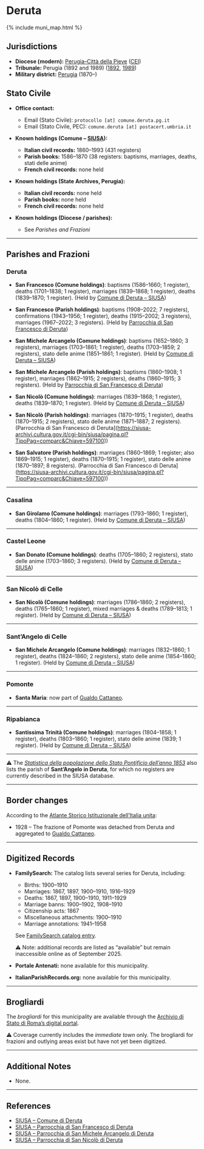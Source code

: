 # Deruta

{% include muni_map.html %}

## Jurisdictions

* **Diocese (modern):** [Perugia–Città della Pieve](../dio/perugia.md) ([CEI](https://www.chiesacattolica.it/annuario-cei/ricerca-parrocchie/))
* **Tribunale:** Perugia (1892 and 1989) ([1892](https://www.google.it/books/edition/Bollettino_ufficiale_del_Ministero_di_gr/kRXd4t5fK-0C?hl=en&gbpv=1&pg=PA457&printsec=frontcover), [1989](https://www.google.it/books/edition/Gazzetta_ufficiale_della_Repubblica_ital/-Z6nogg-qMQC?hl=en&gbpv=1&pg=RA8-PA38&printsec=frontcover))
* **Military district:** [Perugia](../mil/perugia.md) (1870–)

## Stato Civile

* **Office contact:**

  * Email (Stato Civile): `protocollo [at] comune.deruta.pg.it`
  * Email (Stato Civile, PEC): `comune.deruta [at] postacert.umbria.it`

* **Known holdings (Comune – [SIUSA](https://siusa-archivi.cultura.gov.it/cgi-bin/siusa/pagina.pl?TipoPag=comparc&Chiave=305468)):**

  * **Italian civil records:** 1860–1993 (431 registers)
  * **Parish books:** 1586–1870 (38 registers: baptisms, marriages, deaths, stati delle anime)
  * **French civil records:** none held

* **Known holdings (State Archives, Perugia):**

  * **Italian civil records:** none held
  * **Parish books:** none held
  * **French civil records:** none held

* **Known holdings (Diocese / parishes):**

  * See *Parishes and Frazioni*

---

## Parishes and Frazioni

### Deruta

* **San Francesco (Comune holdings)**: baptisms (1586–1660; 1 register), deaths (1701–1838; 1 register), marriages (1839–1868; 1 register), deaths (1839–1870; 1 register). (Held by [Comune di Deruta – SIUSA](https://siusa-archivi.cultura.gov.it/cgi-bin/siusa/pagina.pl?TipoPag=comparc&Chiave=305468))

* **San Francesco (Parish holdings)**: baptisms (1908–2022; 7 registers), confirmations (1943–1956; 1 register), deaths (1915–2002; 3 registers), marriages (1967–2022; 3 registers). (Held by [Parrocchia di San Francesco di Deruta](https://siusa-archivi.cultura.gov.it/cgi-bin/siusa/pagina.pl?TipoPag=comparc&Chiave=597095))

* **San Michele Arcangelo (Comune holdings)**: baptisms (1652–1860; 3 registers), marriages (1703–1861; 1 register), deaths (1703–1859; 2 registers), stato delle anime (1851–1861; 1 register). (Held by [Comune di Deruta – SIUSA](https://siusa-archivi.cultura.gov.it/cgi-bin/siusa/pagina.pl?TipoPag=comparc&Chiave=305468))

* **San Michele Arcangelo (Parish holdings)**: baptisms (1860–1908; 1 register), marriages (1862–1915; 2 registers), deaths (1860–1915; 3 registers). (Held by [Parrocchia di San Francesco di Deruta](https://siusa-archivi.cultura.gov.it/cgi-bin/siusa/pagina.pl?TipoPag=comparc&Chiave=597099))

* **San Nicolò (Comune holdings)**: marriages (1839–1868; 1 register), deaths (1839–1870; 1 register). (Held by [Comune di Deruta – SIUSA](https://siusa-archivi.cultura.gov.it/cgi-bin/siusa/pagina.pl?TipoPag=comparc&Chiave=305468))

* **San Nicolò (Parish holdings)**: marriages (1870–1915; 1 register), deaths (1870–1915; 2 registers), stato delle anime (1871–1887; 2 registers). (Parrocchia di San Francesco di Deruta](https://siusa-archivi.cultura.gov.it/cgi-bin/siusa/pagina.pl?TipoPag=comparc&Chiave=597100))

* **San Salvatore (Parish holdings)**: marriages (1860–1869; 1 register; also 1869–1915; 1 register), deaths (1870–1915; 1 register), stato delle anime (1870–1897; 8 registers). (Parrocchia di San Francesco di Deruta](https://siusa-archivi.cultura.gov.it/cgi-bin/siusa/pagina.pl?TipoPag=comparc&Chiave=597100))

---

### Casalina

* **San Girolamo (Comune holdings)**: marriages (1793–1860; 1 register), deaths (1804–1860; 1 register). (Held by [Comune di Deruta – SIUSA](https://siusa-archivi.cultura.gov.it/cgi-bin/siusa/pagina.pl?TipoPag=comparc&Chiave=305468))

---

### Castel Leone

* **San Donato (Comune holdings)**: deaths (1705–1860; 2 registers), stato delle anime (1703–1860; 3 registers). (Held by [Comune di Deruta – SIUSA](https://siusa-archivi.cultura.gov.it/cgi-bin/siusa/pagina.pl?TipoPag=comparc&Chiave=305468))

---

### San Nicolò di Celle

* **San Nicolò (Comune holdings)**: marriages (1786–1860; 2 registers), deaths (1765–1860; 1 register), mixed marriages & deaths (1789–1813; 1 register). (Held by [Comune di Deruta – SIUSA](https://siusa-archivi.cultura.gov.it/cgi-bin/siusa/pagina.pl?TipoPag=comparc&Chiave=305468))

---

### Sant’Angelo di Celle

* **San Michele Arcangelo (Comune holdings)**: marriages (1832–1860; 1 register), deaths (1824–1860; 2 registers), stato delle anime (1854–1860; 1 register). (Held by [Comune di Deruta – SIUSA](https://siusa-archivi.cultura.gov.it/cgi-bin/siusa/pagina.pl?TipoPag=comparc&Chiave=305468))

---

### Pomonte

* **Santa Maria**: now part of [Gualdo Cattaneo](gualdo_cattaneo.md).

---

### Ripabianca

* **Santissima Trinità (Comune holdings)**: marriages (1804–1858; 1 register), deaths (1803–1860; 1 register), stato delle anime (1839; 1 register). (Held by [Comune di Deruta – SIUSA](https://siusa-archivi.cultura.gov.it/cgi-bin/siusa/pagina.pl?TipoPag=comparc&Chiave=305468))

---

⚠️ The *[Statistica della popolazione dello Stato Pontificio dell’anno 1853](https://www.google.it/books/edition/Statistics_della_popolazione_dello_Stato/v6dCAQAAMAAJ)* also lists the parish of **Sant’Angelo in Deruta**, for which no registers are currently described in the SIUSA database.

---

## Border changes

According to the [Atlante Storico Istituzionale dell’Italia unita](http://dati.san.beniculturali.it/asi/local/detail.html?UA05087):

* 1928 – The frazione of Pomonte was detached from Deruta and aggregated to [Gualdo Cattaneo](gualdo_cattaneo.md).

---

## Digitized Records

* **FamilySearch:** The catalog lists several series for Deruta, including:

  * Births: 1900–1910
  * Marriages: 1867, 1897, 1900–1910, 1916–1929
  * Deaths: 1867, 1897, 1900–1910, 1911–1929
  * Marriage banns: 1900–1902, 1908–1910
  * Citizenship acts: 1867
  * Miscellaneous attachments: 1900–1910
  * Marriage annotations: 1941–1958

  See [FamilySearch catalog entry](https://www.familysearch.org/en/search/catalog/834748).

  ⚠️ Note: additional records are listed as “available” but remain inaccessible online as of September 2025.

* **Portale Antenati:** none available for this municipality.

* **ItalianParishRecords.org:** none available for this municipality.

---

## Brogliardi

The *brogliardi* for this municipality are available through the [Archivio di Stato di Roma’s digital portal](https://imagoarchiviodistatoroma.cultura.gov.it/Gregoriano/s_brogliardi.php?Provincia=Perugia&Denominazione=Deruta).

⚠️ Coverage currently includes the *immediate town* only. The brogliardi for frazioni and outlying areas exist but have not yet been digitized.

---

## Additional Notes

* None.

---

## References

* [SIUSA – Comune di Deruta](https://siusa-archivi.cultura.gov.it/cgi-bin/siusa/pagina.pl?TipoPag=comparc&Chiave=305468)
* [SIUSA – Parrocchia di San Francesco di Deruta](https://siusa-archivi.cultura.gov.it/cgi-bin/siusa/pagina.pl?TipoPag=comparc&Chiave=597095)
* [SIUSA – Parrocchia di San Michele Arcangelo di Deruta](https://siusa-archivi.cultura.gov.it/cgi-bin/siusa/pagina.pl?TipoPag=comparc&Chiave=597099)
* [SIUSA – Parrocchia di San Nicolò di Deruta](https://siusa-archivi.cultura.gov.it/cgi-bin/siusa/pagina.pl?TipoPag=comparc&Chiave=597100)
